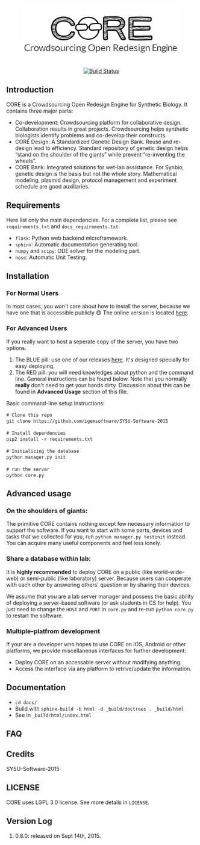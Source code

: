 <p align="center"><img src="https://raw.githubusercontent.com/igemsoftware/SYSU-Software-2015/master/server/static/img/common/logo.png"></p>

<p align="center">
  <a href="https://travis-ci.org/igemsoftware/SYSU-Software-2015.svg?branch=master"><img src="https://travis-ci.org/igemsoftware/SYSU-Software-2015.svg?branch=master" alt="Build Status"></a>
</p>

## Introduction

CORE is a Crowdsourcing Open Redesign Engine for Synthetic Biology. It contains three major parts:

  - Co-development: Crowdsourcing platform for collaborative design. Collaboration results in great projects. Crowdsourcing helps synthetic biologists identify problems and co-develop their constructs.
  - CORE Design: A Standardized Genetic Design Bank. Reuse and re-design lead to efficiency. Standard repository of genetic design helps “stand on the shoulder of the giants” while prevent “re-inventing the wheels”.
  - CORE Bank: Integrated solutions for wet-lab assistance. For Synbio, genetic design is the basis but not the whole story. Mathematical modeling, plasmid design, protocol management and experiment schedule are good auxiliaries.

## Requirements

Here list only the main dependencies. For a complete list, please see `requirements.txt` and `docs_requirements.txt`.

* `flask`: Python web backend microframework.
* `sphinx`: Automatic documentation generating tool.
* `numpy` and `scipy`: ODE solver for the modeling part.
* `nose`: Automatic Unit Testing.

## Installation

### For Normal Users
In most cases, you *won't* care about how to install the server, because we have one that is accessible publicly :smile:
The online version is located [here](http://core.sysusoftware.info).

### For Advanced Users
If you really want to host a seperate copy of the server, you have two options.

1. The BLUE pill: use one of our releases [here](https://github.com/igemsoftware/SYSU-Software-2015/releases). It's designed specially for easy deploying.
2. The RED pill: you will need knowledges about python and the command line. General instructions can be found below. Note that you normally **really** don't need to get your hands dirty. Discussion about this can be found in **Advanced Usage** section of this file.

Basic command-line setup instructions:
```
# Clone this repo
git clone https://github.com/igemsoftware/SYSU-Software-2015

# Install dependencies
pip2 install -r requirements.txt

# Initializing the database
python manager.py init

# run the server
python core.py
```

## Advanced usage

### On the shoulders of giants:
The primitive CORE contains nothing except few necessary information to support the software. If you want to start with some parts, devices and tasks that we collected for you, run `python manager.py testinit` instead. You can acquire many useful components and feel less lonely.

### Share a database within lab:
It is **highly recommended** to deploy CORE on a public (like world-wide-web) or semi-public (like laboratory) server. Because users can cooperate with each other by answering others' question or by sharing their devices.

We assume that you are a lab server manager and possess the basic ability of deploying a server-based software (or ask students in CS for help). You just need to change the `HOST` and `PORT` in `core.py` and re-run `python core.py` to restart the software.

### Multiple-platfrom development
If your are a developer who hopes to use CORE on IOS, Android or other platforms, we provide miscellaneous interfaces for further development:

- Deploy CORE on an accessable server without modifying anything.
- Access the interface via any platform to retrive/update the information.

## Documentation

- `cd docs/`
- Build with `sphinx-build -b html -d _build/doctrees . _build/html`
- See in `_build/html/index.html`

## FAQ

## Credits

SYSU-Software-2015

## LICENSE

CORE uses LGPL 3.0 license. See more details in `LICENSE`.

## Version Log
1. 0.8.0: released on Sept 14th, 2015.

